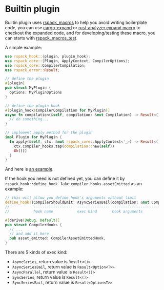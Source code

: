 # Builtin plugin

Builtin plugin uses [rspack_macros](https://github.com/web-infra-dev/rspack/tree/7cc39cc4bb6f73791a5bcb175137ffd84b105da5/crates/rspack_macros) to help you avoid writing boilerplate code, you can use [cargo-expand](https://github.com/dtolnay/cargo-expand) or [rust-analyzer expand macro](https://rust-analyzer.github.io/manual.html#expand-macro-recursively) to checkout the expanded code, and for developing/testing these macro, you can starts with [rspack_macros_test](https://github.com/web-infra-dev/rspack/tree/7cc39cc4bb6f73791a5bcb175137ffd84b105da5/crates/rspack_macros_test).

A simple example:

```rust
use rspack_hook::{plugin, plugin_hook};
use rspack_core::{Plugin, ApplyContext, CompilerOptions};
use rspack_core::CompilerCompilation;
use rspack_error::Result;

// define the plugin
#[plugin]
pub struct MyPlugin {
  options: MyPluginOptions
}

// define the plugin hook
#[plugin_hook(CompilerCompilation for MyPlugin)]
async fn compilation(&self, compilation: &mut Compilation) -> Result<()> {
  // do something...
}

// implement apply method for the plugin
impl Plugin for MyPlugin {
  fn apply(&self, ctx: &mut rspack_core::ApplyContext<'_>) -> Result<()> {
    ctx.compiler_hooks.tap(compilation::new(self))
    Ok(())
  }
}
```

And here is [an example](https://github.com/web-infra-dev/rspack/blob/7cc39cc4bb6f73791a5bcb175137ffd84b105da5/crates/rspack_plugin_ignore/src/lib.rs).

If the hook you need is not defined yet, you can define it by `rspack_hook::define_hook`. Take `compiler.hooks.assetEmitted` as an example:

```rust
// this will allow you define hook's arguments without limit
define_hook!(CompilerShouldEmit: AsyncSeriesBail(compilation: &mut Compilation) -> bool);
//           ------------------  --------------- -----------------------------  -------
//           hook name           exec kind       hook arguments                 return value (Result<Option<bool>>)

#[derive(Debug, Default)]
pub struct CompilerHooks {
  // ...
  // and add it here
  pub asset_emitted: CompilerAssetEmittedHook,
}
```

There are 5 kinds of exec kind:

- `AsyncSeries`, return value is `Result<()>`
- `AsyncSeriesBail`, return value is `Result<Option<T>>`
- `AsyncParallel`, return value is `Result<()>`
- `SyncSeries`, return value is `Result<()>`
- `SyncSeriesBail`, return value is `Result<Option<T>>`
